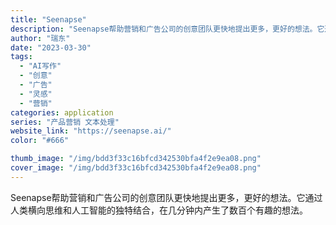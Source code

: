 ```yaml
---
title: "Seenapse"
description: "Seenapse帮助营销和广告公司的创意团队更快地提出更多，更好的想法。它通过人类横向思维和人工智能的独特结合，在几分钟"
author: "瑞东"
date: "2023-03-30"
tags:
  - "AI写作"
  - "创意"
  - "广告"
  - "灵感"
  - "营销"
categories: application
series: "产品营销 文本处理"
website_link: "https://seenapse.ai/"
color: "#666"

thumb_image: "/img/bdd3f33c16bfcd342530bfa4f2e9ea08.png"
cover_image: "/img/bdd3f33c16bfcd342530bfa4f2e9ea08.png"
---
```


Seenapse帮助营销和广告公司的创意团队更快地提出更多，更好的想法。它通过人类横向思维和人工智能的独特结合，在几分钟内产生了数百个有趣的想法。